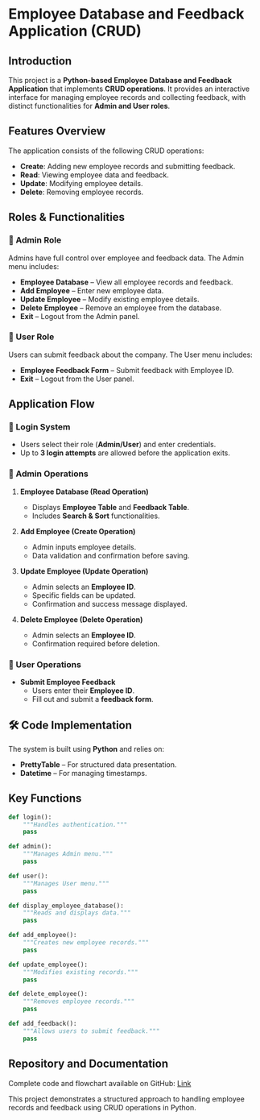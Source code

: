 # Employee Database and Feedback Application (CRUD)

## Introduction
This project is a **Python-based Employee Database and Feedback Application** that implements **CRUD operations**. It provides an interactive interface for managing employee records and collecting feedback, with distinct functionalities for **Admin and User roles**.

## Features Overview
The application consists of the following CRUD operations:

- **Create**: Adding new employee records and submitting feedback.
- **Read**: Viewing employee data and feedback.
- **Update**: Modifying employee details.
- **Delete**: Removing employee records.

## Roles & Functionalities

### 🔹 Admin Role
Admins have full control over employee and feedback data. The Admin menu includes:

- **Employee Database** – View all employee records and feedback.
- **Add Employee** – Enter new employee data.
- **Update Employee** – Modify existing employee details.
- **Delete Employee** – Remove an employee from the database.
- **Exit** – Logout from the Admin panel.

### 🔹 User Role
Users can submit feedback about the company. The User menu includes:

- **Employee Feedback Form** – Submit feedback with Employee ID.
- **Exit** – Logout from the User panel.

## Application Flow

### 🔹 Login System
- Users select their role (**Admin/User**) and enter credentials.
- Up to **3 login attempts** are allowed before the application exits.

### 🔹 Admin Operations
1. **Employee Database (Read Operation)**
   - Displays **Employee Table** and **Feedback Table**.
   - Includes **Search & Sort** functionalities.

2. **Add Employee (Create Operation)**
   - Admin inputs employee details.
   - Data validation and confirmation before saving.

3. **Update Employee (Update Operation)**
   - Admin selects an **Employee ID**.
   - Specific fields can be updated.
   - Confirmation and success message displayed.

4. **Delete Employee (Delete Operation)**
   - Admin selects an **Employee ID**.
   - Confirmation required before deletion.

### 🔹 User Operations
- **Submit Employee Feedback**
  - Users enter their **Employee ID**.
  - Fill out and submit a **feedback form**.

## 🛠️ Code Implementation
The system is built using **Python** and relies on:

- **PrettyTable** – For structured data presentation.
- **Datetime** – For managing timestamps.

## Key Functions
```python
def login():
    """Handles authentication."""
    pass

def admin():
    """Manages Admin menu."""
    pass

def user():
    """Manages User menu."""
    pass

def display_employee_database():
    """Reads and displays data."""
    pass

def add_employee():
    """Creates new employee records."""
    pass

def update_employee():
    """Modifies existing records."""
    pass

def delete_employee():
    """Removes employee records."""
    pass

def add_feedback():
    """Allows users to submit feedback."""
    pass
```
## Repository and Documentation

Complete code and flowchart available on GitHub: [Link](https://github.com/Chua-wd/Employee_Database_and_Feedback_Application_in_Python_-CRUD-/blob/main/M1_Capstone%20Project_Employee%20Database_Chua_Wira_Dirgantara.drawio.pdf)

This project demonstrates a structured approach to handling employee records and feedback using CRUD operations in Python.
